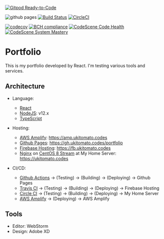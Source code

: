 [![Gitpod Ready-to-Code](https://img.shields.io/badge/Gitpod-Ready--to--Code-blue?logo=gitpod)](https://gitpod.io/#https://github.com/ukitomato/portfolio)

![github pages](https://github.com/ukitomato/portfolio/workflows/github%20pages/badge.svg)
[![Build Status](https://travis-ci.com/ukitomato/portfolio.svg?branch=master)](https://travis-ci.com/ukitomato/portfolio)
[![CircleCI](https://circleci.com/gh/ukitomato/portfolio.svg?style=shield)](https://circleci.com/gh/ukitomato/portfolio)

[![codecov](https://codecov.io/gh/ukitomato/portfolio/branch/master/graph/badge.svg)](https://codecov.io/gh/ukitomato/portfolio)
[![BCH compliance](https://bettercodehub.com/edge/badge/ukitomato/portfolio?branch=master)](https://bettercodehub.com/)
[![CodeScene Code Health](https://codescene.io/projects/7414/status-badges/code-health)](https://codescene.io/projects/7414)
[![CodeScene System Mastery](https://codescene.io/projects/7414/status-badges/system-mastery)](https://codescene.io/projects/7414)

# Portfolio

This is my portfolio developed by React. I'm testing various tools and services.

## Architecture

-   Language:
    -   [React](https://reactjs.org)
    -   [NodeJS](https://nodejs.org): v12.x
    -   [TypeScript](https://www.typescriptlang.org)
-   Hosting:

    -   [AWS Amplify](https://aws.amazon.com/jp/amplify):
        https://amp.ukitomato.codes
    -   [Github Pages](https://pages.github.com):
        https://gh.ukitomato.codes/portfolio
    -   [Firebase Hosting](https://firebase.google.com/docs/hosting):
        https://fb.ukitomato.codes
    -   [Nginx](https://nginx.org) on [CentOS 8 Stream](https://www.centos.org)
        at My Home Server: https://ukitomato.codes

-   CI/CD:
    -   [Github Actions](https://github.co.jp/features/actions) → (Testing) →
        (Building) → (Deploying) → Github Pages
    -   [Travis CI](https://travis-ci.com) → (Testing) → (Building) →
        (Deploying) → Firebase Hosting
    -   [Circle CI](https://circleci.com) → (Testing) → (Building) → (Deploying)
        → My Home Server
    -   [AWS Amplify](https://aws.amazon.com/jp/amplify) → (Deploying) → AWS
        Amplify

## Tools

-   Editor: WebStorm
-   Design: Adobe XD
